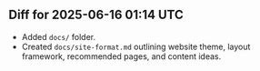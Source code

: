 ## Diff for 2025-06-16 01:14 UTC
- Added `docs/` folder.
- Created `docs/site-format.md` outlining website theme, layout framework, recommended pages, and content ideas.
